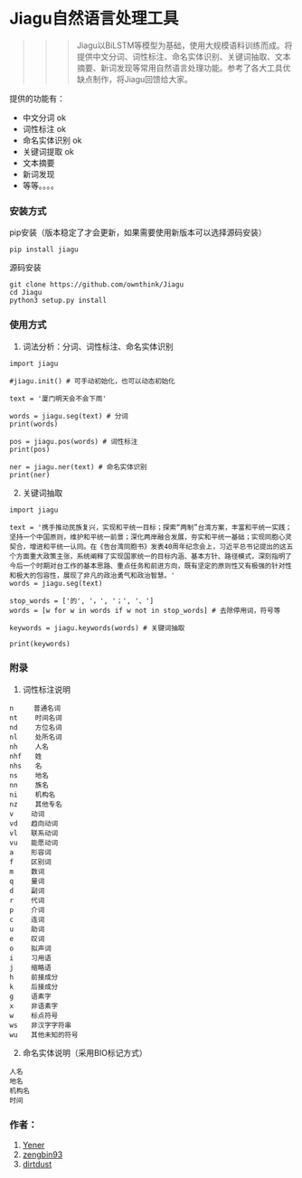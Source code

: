 # Jiagu自然语言处理工具
>>> Jiagu以BiLSTM等模型为基础，使用大规模语料训练而成。将提供中文分词、词性标注、命名实体识别、关键词抽取、文本摘要、新词发现等常用自然语言处理功能。参考了各大工具优缺点制作，将Jiagu回馈给大家。

提供的功能有：
* 中文分词        ok
* 词性标注        ok
* 命名实体识别     ok
* 关键词提取       ok
* 文本摘要
* 新词发现
* 等等。。。。



### 安装方式
pip安装（版本稳定了才会更新，如果需要使用新版本可以选择源码安装）
```shell
pip install jiagu
```
源码安装
```shell
git clone https://github.com/ownthink/Jiagu
cd Jiagu
python3 setup.py install
```

### 使用方式
1. 词法分析：分词、词性标注、命名实体识别
```python3
import jiagu

#jiagu.init() # 可手动初始化，也可以动态初始化

text = '厦门明天会不会下雨'

words = jiagu.seg(text) # 分词
print(words)

pos = jiagu.pos(words) # 词性标注
print(pos)

ner = jiagu.ner(text) # 命名实体识别
print(ner)
```

2. 关键词抽取
```python3
import jiagu

text = '携手推动民族复兴，实现和平统一目标；探索“两制”台湾方案，丰富和平统一实践；坚持一个中国原则，维护和平统一前景；深化两岸融合发展，夯实和平统一基础；实现同胞心灵契合，增进和平统一认同。在《告台湾同胞书》发表40周年纪念会上，习近平总书记提出的这五个方面重大政策主张，系统阐释了实现国家统一的目标内涵、基本方针、路径模式，深刻指明了今后一个时期对台工作的基本思路、重点任务和前进方向，既有坚定的原则性又有极强的针对性和极大的包容性，展现了非凡的政治勇气和政治智慧。'
words = jiagu.seg(text)

stop_words = ['的', '，', '；', '、']
words = [w for w in words if w not in stop_words] # 去除停用词，符号等

keywords = jiagu.keywords(words) # 关键词抽取

print(keywords)
```


### 附录
1. 词性标注说明
```text
n　　　普通名词
nt　 　时间名词
nd　 　方位名词
nl　 　处所名词
nh　 　人名
nhf　　姓
nhs　　名
ns　 　地名
nn 　　族名
ni 　　机构名
nz 　　其他专名
v　　 动词
vd　　趋向动词
vl　　联系动词
vu　　能愿动词
a　 　形容词
f　 　区别词
m　 　数词　　
q　 　量词
d　 　副词
r　 　代词
p　　 介词
c　 　连词
u　　 助词
e　 　叹词
o　 　拟声词
i　 　习用语
j　　 缩略语
h　　 前接成分
k　　 后接成分
g　 　语素字
x　 　非语素字
w　 　标点符号
ws　　非汉字字符串
wu　　其他未知的符号
```

2. 命名实体说明（采用BIO标记方式）
```text
人名
地名
机构名
时间
```

### 作者：
1. [Yener](https://github.com/ownthink)
2. [zengbin93](https://github.com/zengbin93)
3. [dirtdust](https://github.com/dirtdust)


